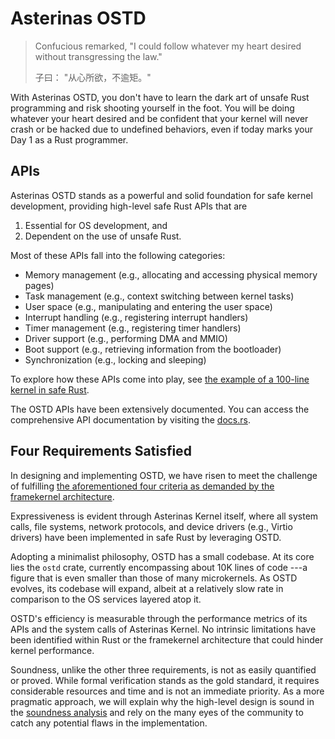 # Asterinas OSTD

> Confucious remarked,
> "I could follow whatever my heart desired
> without transgressing the law."
>
> 子曰：
> "从心所欲，不逾矩。"

With Asterinas OSTD,
you don't have to learn the dark art of unsafe Rust programming
and risk shooting yourself in the foot.
You will be doing whatever your heart desired
and be confident that your kernel will never crash
or be hacked due to undefined behaviors,
even if today marks your Day 1 as a Rust programmer.

## APIs

Asterinas OSTD stands
as a powerful and solid foundation for safe kernel development,
providing high-level safe Rust APIs that are

1. Essential for OS development, and
2. Dependent on the use of unsafe Rust.

Most of these APIs fall into the following categories:

* Memory management (e.g., allocating and accessing physical memory pages)
* Task management (e.g., context switching between kernel tasks)
* User space (e.g., manipulating and entering the user space)
* Interrupt handling (e.g., registering interrupt handlers)
* Timer management (e.g., registering timer handlers)
* Driver support (e.g., performing DMA and MMIO)
* Boot support (e.g., retrieving information from the bootloader)
* Synchronization (e.g., locking and sleeping)

To explore how these APIs come into play,
see [the example of a 100-line kernel in safe Rust](a-100-line-kernel.md).

The OSTD APIs have been extensively documented.
You can access the comprehensive API documentation by visiting the [docs.rs](https://docs.rs/ostd/latest/ostd).

## Four Requirements Satisfied

In designing and implementing OSTD,
we have risen to meet the challenge of
fulfilling [the aforementioned four criteria as demanded by the framekernel architecture](../kernel/the-framekernel-architecture.md).

Expressiveness is evident through Asterinas Kernel itself,
where all system calls,
file systems,
network protocols,
and device drivers (e.g., Virtio drivers)
have been implemented in safe Rust
by leveraging OSTD.

Adopting a minimalist philosophy,
OSTD has a small codebase.
At its core lies the `ostd` crate,
currently encompassing about 10K lines of code
---a figure that is even smaller than those of many microkernels.
As OSTD evolves,
its codebase will expand,
albeit at a relatively slow rate
in comparison to the OS services layered atop it.

OSTD's efficiency is measurable
through the performance metrics of its APIs
and the system calls of Asterinas Kernel.
No intrinsic limitations have been identified within Rust
or the framekernel architecture
that could hinder kernel performance.

Soundness,
unlike the other three requirements,
is not as easily quantified or proved.
While formal verification stands as the gold standard,
it requires considerable resources and time
and is not an immediate priority.
As a more pragmatic approach,
we will explain why the high-level design is sound
in the [soundness analysis]()
and rely on the many eyes of the community
to catch any potential flaws in the implementation.

